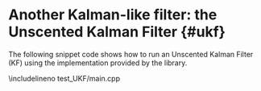 # Another Kalman-like filter: the Unscented Kalman Filter {#ukf}

The following snippet code shows how to run an Unscented Kalman Filter (KF) using the implementation provided by the library.<br>

\includelineno test_UKF/main.cpp
